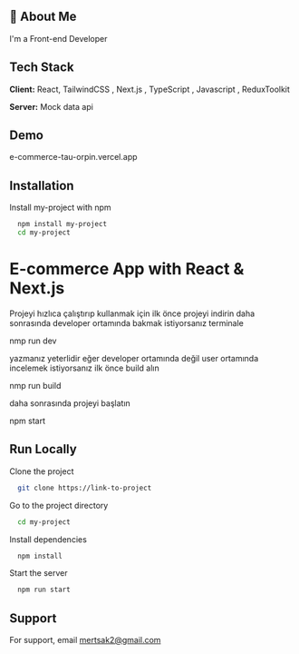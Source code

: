 
## 🚀 About Me
I'm a Front-end Developer


## Tech Stack

**Client:** React, TailwindCSS , Next.js , TypeScript , Javascript , ReduxToolkit

**Server:** Mock data api


## Demo

e-commerce-tau-orpin.vercel.app


## Installation

Install my-project with npm

```bash
  npm install my-project
  cd my-project
```
    
# E-commerce App with React & Next.js

Projeyi hızlıca çalıştırıp kullanmak için ilk önce projeyi indirin
daha sonrasında developer ortamında bakmak istiyorsanız terminale

nmp run dev 

yazmanız yeterlidir eğer developer ortamında değil user ortamında incelemek istiyorsanız ilk önce build alın

nmp run build

daha sonrasında projeyi başlatın

npm start





## Run Locally

Clone the project

```bash
  git clone https://link-to-project
```

Go to the project directory

```bash
  cd my-project
```

Install dependencies

```bash
  npm install
```

Start the server

```bash
  npm run start
```


## Support

For support, email mertsak2@gmail.com

